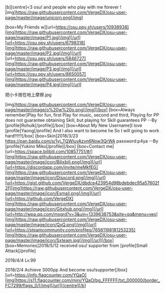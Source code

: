 [b][centre]<3 osu! and people who play with me forever !
[img]https://raw.githubusercontent.com/VergeDX/osu-user-page/master/image/unicorn.png[/img]

[box=My Friends w][url=https://osu.ppy.sh/users/10938938][img]https://raw.githubusercontent.com/VergeDX/osu-user-page/master/image/P1.jpg[/img][/url][url=https://osu.ppy.sh/users/6798318][img]https://raw.githubusercontent.com/VergeDX/osu-user-page/master/image/P2.jpg[/img][/url]
[url=https://osu.ppy.sh/users/5846727][img]https://raw.githubusercontent.com/VergeDX/osu-user-page/master/image/P3.jpg[/img][/url][url=https://osu.ppy.sh/users/8650057][img]https://raw.githubusercontent.com/VergeDX/osu-user-page/master/image/P4.jpg[/img][/url]


把小卡按在地上摩擦.jpg

[img]https://raw.githubusercontent.com/VergeDX/osu-user-page/master/image/o%20w%20o.png[/img][/box]
[box=Always remember]Play for fun, first
Play for music, second
and third, Playing for PP does not guarantee obtaining Skill, but playing for Skill guarantees PP
--By [profile]Rohulk[/profile][/box]
[box=About My New Username]I love [profile]Yaong[/profile]
And I also want to become he
So I will going to work hard!!!!!![/box]
[box=Skin]2018/3/23
https://pan.baidu.com/s/1yj_TQWluvAzvn6Now3QrWA
password:p4ya
--By [profile]Yukino Miko[/profile][/box]
[box=Contact me][url=https://space.bilibili.com/10857751/#/][img]https://raw.githubusercontent.com/VergeDX/osu-user-page/master/image/icon/Bilixbili.png[/img][/url][url=https://discordapp.com/invite/meMkfEG][img]https://raw.githubusercontent.com/VergeDX/osu-user-page/master/image/icon/Disxcord.png[/img][/url][url=https://gist.github.com/VergeDX/dbdce423954d98bdebdec95a57602f2f][img]https://raw.githubusercontent.com/VergeDX/osu-user-page/master/image/icon/Exmail.png[/img][/url][url=https://github.com/VergeDX][img]https://raw.githubusercontent.com/VergeDX/osu-user-page/master/image/icon/Gitxhub.png[/img][/url][url=http://wpa.qq.com/msgrd?v=3&uin=1339638753&site=qq&menu=yes][img]https://raw.githubusercontent.com/VergeDX/osu-user-page/master/image/icon/QxQ.png[/img][/url][url=https://steamcommunity.com/profiles/76561198181253235][img]https://raw.githubusercontent.com/VergeDX/osu-user-page/master/image/icon/Sxteam.jpg[/img][/url][/box]
[box=Memories]2018/5/12
received osu! supporter from [profile]Small Attack[/profile]

2018/4/4
Lv.99

2018/2/4
Achieve 3000pp
And become osu!supporter[/box]
[url=https://info.flagcounter.com/YQaO][img]https://s11.flagcounter.com/mini/YQaO/bg_FFFFFF/txt_000000/border_FC7299/flags_0/[/img][/url][/centre][/b]
